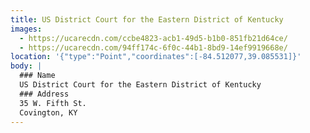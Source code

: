 ```yaml
---
title: US District Court for the Eastern District of Kentucky
images:
  - https://ucarecdn.com/ccbe4823-acb1-49d5-b1b0-851fb21d64ce/
  - https://ucarecdn.com/94ff174c-6f0c-44b1-8bd9-14ef9919668e/
location: '{"type":"Point","coordinates":[-84.512077,39.085531]}'
body: |
  ### Name
  US District Court for the Eastern District of Kentucky
  ### Address
  35 W. Fifth St.
  Covington, KY
---
```

